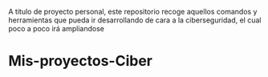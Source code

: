 A titulo de proyecto personal, este repositorio recoge aquellos comandos y herramientas
que pueda ir desarrollando de cara a la ciberseguridad, el cual poco a poco irá ampliandose
# Mis-proyectos-Ciber
